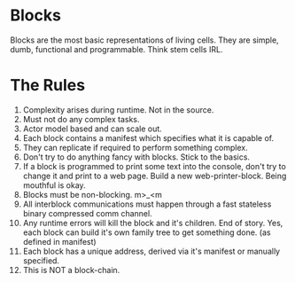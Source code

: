 # Blocks

Blocks are the most basic representations of living cells. They are simple, dumb, functional and programmable. Think stem cells IRL. 

# The Rules
1. Complexity arises during runtime. Not in the source.
2. Must not do any complex tasks.
3. Actor model based and can scale out.
4. Each block contains a manifest which specifies what it is capable of.
5. They can replicate if required to perform something complex.
6. Don't try to do anything fancy with blocks. Stick to the basics. 
7. If a block is programmed to print some text into the console, don't try to change it and print to a web page. Build a new web-printer-block. Being mouthful is okay.
8. Blocks must be non-blocking. m>_<m
9. All interblock communications must happen through a fast stateless binary compressed comm channel.
10. Any runtime errors will kill the block and it's children. End of story. Yes, each block can build it's own family tree to get something done. (as defined in manifest)
11. Each block has a unique address, derived via it's manifest or manually specified.  
12. This is NOT a block-chain.

